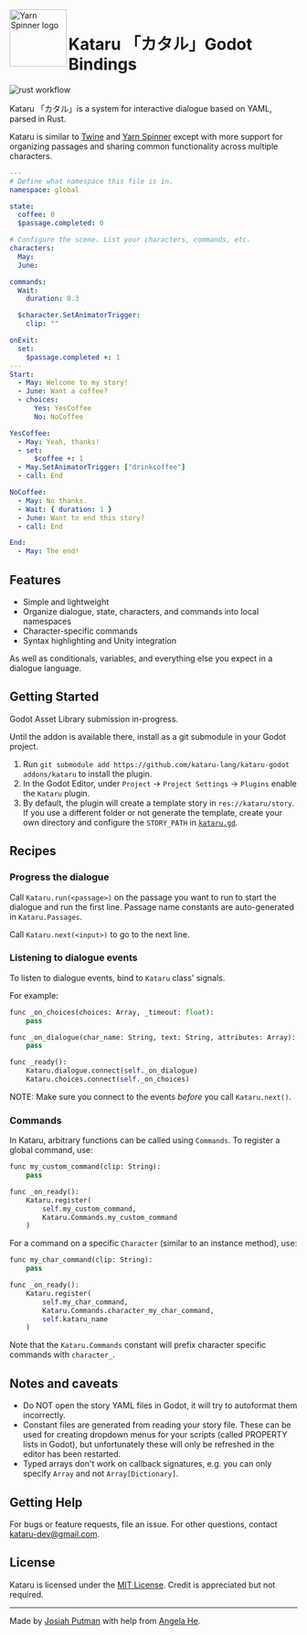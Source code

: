 <img src="https://kataru-lang.github.io/_media/logo.svg" alt="Yarn Spinner logo" width="100px;" align="left">

# Kataru 「カタル」Godot Bindings

![rust workflow](https://github.com/katsutoshii/kataru/actions/workflows/rust.yml/badge.svg)

Kataru 「カタル」is a system for interactive dialogue based on YAML, parsed in Rust.

Kataru is similar to [Twine](http://twinery.org/) and [Yarn Spinner](http://yarnspinner.dev) except with more support for organizing passages and sharing common functionality across multiple characters.

```yml
---
# Define what namespace this file is in.
namespace: global

state:
  coffee: 0
  $passage.completed: 0

# Configure the scene. List your characters, commands, etc.
characters:
  May:
  June:

commands:
  Wait:
    duration: 0.3

  $character.SetAnimatorTrigger:
    clip: ""

onExit:
  set:
    $passage.completed +: 1
---
Start:
  - May: Welcome to my story!
  - June: Want a coffee?
  - choices:
      Yes: YesCoffee
      No: NoCoffee

YesCoffee:
  - May: Yeah, thanks!
  - set:
      $coffee +: 1
  - May.SetAnimatorTrigger: ["drinkcoffee"]
  - call: End

NoCoffee:
  - May: No thanks.
  - Wait: { duration: 1 }
  - June: Want to end this story?
  - call: End

End:
  - May: The end!
```

## Features

- Simple and lightweight
- Organize dialogue, state, characters, and commands into local namespaces
- Character-specific commands
- Syntax highlighting and Unity integration

As well as conditionals, variables, and everything else you expect in a dialogue language.

## Getting Started

Godot Asset Library submission in-progress.

Until the addon is available there, install as a git submodule in your Godot project.

1. Run `git submodule add https://github.com/kataru-lang/kataru-godot addons/kataru` to install the plugin.
1. In the Godot Editor, under `Project` -> `Project Settings` -> `Plugins` enable the `Kataru` plugin.
1. By default, the plugin will create a template story in `res://kataru/story`. If you use a different folder or not generate the template, create your own directory and configure the `STORY_PATH` in [`kataru.gd`](kataru.gd).

## Recipes

### Progress the dialogue

Call `Kataru.run(<passage>)` on the passage you want to run to start the dialogue and run the first line.
Passage name constants are auto-generated in `Kataru.Passages`.

Call `Kataru.next(<input>)` to go to the next line.

### Listening to dialogue events

To listen to dialogue events, bind to `Kataru` class' signals.

For example:
```py
func _on_choices(choices: Array, _timeout: float):
    pass

func _on_dialogue(char_name: String, text: String, attributes: Array):
    pass

func _ready():
	Kataru.dialogue.connect(self._on_dialogue)
	Kataru.choices.connect(self._on_choices)
```

NOTE: Make sure you connect to the events _before_ you call `Kataru.next()`.

### Commands

In Kataru, arbitrary functions can be called using `Commands`.
To register a global command, use:

```py
func my_custom_command(clip: String):
	pass

func _on_ready():
    Kataru.register(
		self.my_custom_command,
        Kataru.Commands.my_custom_command
	)
```

For a command on a specific `Character` (similar to an instance method), use:

```py
func my_char_command(clip: String):
    pass

func _on_ready():
    Kataru.register(
		self.my_char_command,
        Kataru.Commands.character_my_char_command,
        self.kataru_name
	)
```

Note that the `Kataru.Commands` constant will prefix character specific commands with `character_`.

## Notes and caveats

- Do NOT open the story YAML files in Godot, it will try to autoformat them incorrectly.
- Constant files are generated from reading your story file. These can be used for creating dropdown menus for your scripts (called PROPERTY lists in Godot), but unfortunately these will only be refreshed in the editor has been restarted.
- Typed arrays don't work on callback signatures, e.g. you can only specify `Array` and not `Array[Dictionary]`.

## Getting Help

For bugs or feature requests, file an issue. For other questions, contact kataru-dev@gmail.com.

## License

Kataru is licensed under the [MIT License](LICENSE). Credit is appreciated but not required.

---

Made by [Josiah Putman](https://github.com/Katsutoshii) with help from [Angela He](https://github.com/zephyo).

